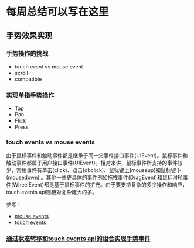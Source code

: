 # 每周总结可以写在这里

## 手势效果实现

### 手势操作的挑战

- touch event vs mouse event
- scroll
- compatible

### 实现单指手势操作

- Tap
- Pan
- Flick
- Press

### touch events vs mouse events

由于鼠标事件和触动事件都是继承于同一父事件接口事件(UIEvent)。鼠标事件和触动事件都属于用户接口事件(UIEvent)。相对来讲，鼠标事件所支持的事件较少，常用事件有单击(click)、双击(dbclick)、鼠标键上(mouseup)和鼠标键下(mousedown) 。其他一些更具体的事件例如拖拽事件(DragEvent)和鼠标滑轮事件(WheelEvent)都是基于鼠标事件的扩充。由于要支持复杂的多少操作和响应，touch events api则相对复杂庞大的多。

参考：
- [mouse events](https://developer.mozilla.org/en-US/docs/Web/API/MouseEvent)
- [touch events](https://developer.mozilla.org/en-US/docs/Web/API/Touch_events)

### [通过状态转移和touch events api的组合实现手势事件](./gesture/gesture.js)
